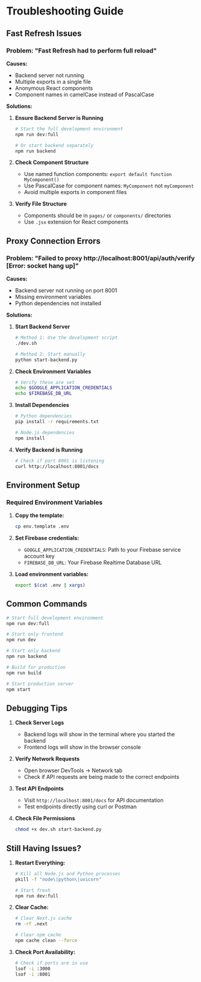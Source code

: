 # Troubleshooting Guide

## Fast Refresh Issues

### Problem: "Fast Refresh had to perform full reload"

**Causes:**
- Backend server not running
- Multiple exports in a single file
- Anonymous React components
- Component names in camelCase instead of PascalCase

**Solutions:**

1. **Ensure Backend Server is Running**
   ```bash
   # Start the full development environment
   npm run dev:full
   
   # Or start backend separately
   npm run backend
   ```

2. **Check Component Structure**
   - Use named function components: `export default function MyComponent()`
   - Use PascalCase for component names: `MyComponent` not `myComponent`
   - Avoid multiple exports in component files

3. **Verify File Structure**
   - Components should be in `pages/` or `components/` directories
   - Use `.jsx` extension for React components

## Proxy Connection Errors

### Problem: "Failed to proxy http://localhost:8001/api/auth/verify [Error: socket hang up]"

**Causes:**
- Backend server not running on port 8001
- Missing environment variables
- Python dependencies not installed

**Solutions:**

1. **Start Backend Server**
   ```bash
   # Method 1: Use the development script
   ./dev.sh
   
   # Method 2: Start manually
   python start-backend.py
   ```

2. **Check Environment Variables**
   ```bash
   # Verify these are set
   echo $GOOGLE_APPLICATION_CREDENTIALS
   echo $FIREBASE_DB_URL
   ```

3. **Install Dependencies**
   ```bash
   # Python dependencies
   pip install -r requirements.txt
   
   # Node.js dependencies
   npm install
   ```

4. **Verify Backend is Running**
   ```bash
   # Check if port 8001 is listening
   curl http://localhost:8001/docs
   ```

## Environment Setup

### Required Environment Variables

1. **Copy the template:**
   ```bash
   cp env.template .env
   ```

2. **Set Firebase credentials:**
   - `GOOGLE_APPLICATION_CREDENTIALS`: Path to your Firebase service account key
   - `FIREBASE_DB_URL`: Your Firebase Realtime Database URL

3. **Load environment variables:**
   ```bash
   export $(cat .env | xargs)
   ```

## Common Commands

```bash
# Start full development environment
npm run dev:full

# Start only frontend
npm run dev

# Start only backend
npm run backend

# Build for production
npm run build

# Start production server
npm start
```

## Debugging Tips

1. **Check Server Logs**
   - Backend logs will show in the terminal where you started the backend
   - Frontend logs will show in the browser console

2. **Verify Network Requests**
   - Open browser DevTools → Network tab
   - Check if API requests are being made to the correct endpoints

3. **Test API Endpoints**
   - Visit `http://localhost:8001/docs` for API documentation
   - Test endpoints directly using curl or Postman

4. **Check File Permissions**
   ```bash
   chmod +x dev.sh start-backend.py
   ```

## Still Having Issues?

1. **Restart Everything:**
   ```bash
   # Kill all Node.js and Python processes
   pkill -f "node\|python\|uvicorn"
   
   # Start fresh
   npm run dev:full
   ```

2. **Clear Cache:**
   ```bash
   # Clear Next.js cache
   rm -rf .next
   
   # Clear npm cache
   npm cache clean --force
   ```

3. **Check Port Availability:**
   ```bash
   # Check if ports are in use
   lsof -i :3000
   lsof -i :8001
   ``` 